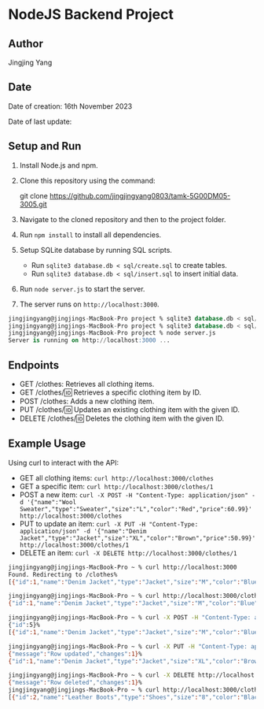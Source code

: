 # NodeJS Backend Project

## Author

Jingjing Yang

## Date

Date of creation: 16th November 2023

Date of last update:

## Setup and Run

1. Install Node.js and npm.
2. Clone this repository using the command:

   git clone https://github.com/jingjingyang0803/tamk-5G00DM05-3005.git

3. Navigate to the cloned repository and then to the project folder.
4. Run `npm install` to install all dependencies.
5. Setup SQLite database by running SQL scripts.
   - Run `sqlite3 database.db < sql/create.sql` to create tables.
   - Run `sqlite3 database.db < sql/insert.sql` to insert initial data.
6. Run `node server.js` to start the server.
7. The server runs on `http://localhost:3000`.

```sql
jingjingyang@jingjings-MacBook-Pro project % sqlite3 database.db < sql/create.sql
jingjingyang@jingjings-MacBook-Pro project % sqlite3 database.db < sql/insert.sql
jingjingyang@jingjings-MacBook-Pro project % node server.js
Server is running on http://localhost:3000 ...
```

## Endpoints

- GET /clothes: Retrieves all clothing items.
- GET /clothes/:id: Retrieves a specific clothing item by ID.
- POST /clothes: Adds a new clothing item.
- PUT /clothes/:id: Updates an existing clothing item with the given ID.
- DELETE /clothes/:id: Deletes the clothing item with the given ID.

## Example Usage

Using curl to interact with the API:

- GET all clothing items: `curl http://localhost:3000/clothes`
- GET a specific item: `curl http://localhost:3000/clothes/1`
- POST a new item: `curl -X POST -H "Content-Type: application/json" -d '{"name":"Wool Sweater","type":"Sweater","size":"L","color":"Red","price":60.99}' http://localhost:3000/clothes`
- PUT to update an item: `curl -X PUT -H "Content-Type: application/json" -d '{"name":"Denim Jacket","type":"Jacket","size":"XL","color":"Brown","price":50.99}' http://localhost:3000/clothes/1`
- DELETE an item: `curl -X DELETE http://localhost:3000/clothes/1`

```bash
jingjingyang@jingjings-MacBook-Pro ~ % curl http://localhost:3000
Found. Redirecting to /clothes%                                                 jingjingyang@jingjings-MacBook-Pro ~ % curl http://localhost:3000/clothes
[{"id":1,"name":"Denim Jacket","type":"Jacket","size":"M","color":"Blue","price":59.99},{"id":2,"name":"Leather Boots","type":"Shoes","size":"8","color":"Black","price":89.99},{"id":3,"name":"Floral Dress","type":"Dress","size":"S","color":"Multicolor","price":45.99},{"id":4,"name":"Cotton T-Shirt","type":"Shirt","size":"L","color":"White","price":15.99}]%

jingjingyang@jingjings-MacBook-Pro ~ % curl http://localhost:3000/clothes/1
{"id":1,"name":"Denim Jacket","type":"Jacket","size":"M","color":"Blue","price":59.99}%

jingjingyang@jingjings-MacBook-Pro ~ % curl -X POST -H "Content-Type: application/json" -d '{"name":"Wool Sweater","type":"Sweater","size":"L","color":"Red","price":60.99}' http://localhost:3000/clothes
{"id":5}%                                                                       jingjingyang@jingjings-MacBook-Pro ~ % curl http://localhost:3000/clothes
[{"id":1,"name":"Denim Jacket","type":"Jacket","size":"M","color":"Blue","price":59.99},{"id":2,"name":"Leather Boots","type":"Shoes","size":"8","color":"Black","price":89.99},{"id":3,"name":"Floral Dress","type":"Dress","size":"S","color":"Multicolor","price":45.99},{"id":4,"name":"Cotton T-Shirt","type":"Shirt","size":"L","color":"White","price":15.99},{"id":5,"name":"Wool Sweater","type":"Sweater","size":"L","color":"Red","price":60.99}]%

jingjingyang@jingjings-MacBook-Pro ~ % curl -X PUT -H "Content-Type: application/json" -d '{"name":"Denim Jacket","type":"Jacket","size":"XL","color":"Brown","price":50.99}' http://localhost:3000/clothes/1
{"message":"Row updated","changes":1}%                                          jingjingyang@jingjings-MacBook-Pro ~ % curl http://localhost:3000/clothes/1
{"id":1,"name":"Denim Jacket","type":"Jacket","size":"XL","color":"Brown","price":50.99}%

jingjingyang@jingjings-MacBook-Pro ~ % curl -X DELETE http://localhost:3000/clothes/1
{"message":"Row deleted","changes":1}%                                          jingjingyang@jingjings-MacBook-Pro ~ % curl http://localhost:3000/clothes/1
jingjingyang@jingjings-MacBook-Pro ~ % curl http://localhost:3000/clothes
[{"id":2,"name":"Leather Boots","type":"Shoes","size":"8","color":"Black","price":89.99},{"id":3,"name":"Floral Dress","type":"Dress","size":"S","color":"Multicolor","price":45.99},{"id":4,"name":"Cotton T-Shirt","type":"Shirt","size":"L","color":"White","price":15.99},{"id":5,"name":"Wool Sweater","type":"Sweater","size":"L","color":"Red","price":60.99}]%
```
